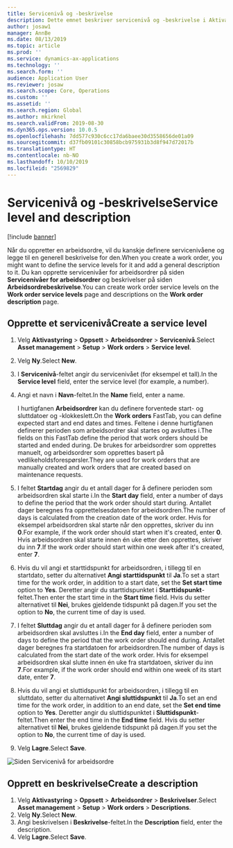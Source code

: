 ```yaml
---
title: Servicenivå og -beskrivelse
description: Dette emnet beskriver servicenivå og -beskrivelse i Aktivastyring.
author: josaw1
manager: AnnBe
ms.date: 08/13/2019
ms.topic: article
ms.prod: ''
ms.service: dynamics-ax-applications
ms.technology: ''
ms.search.form: ''
audience: Application User
ms.reviewer: josaw
ms.search.scope: Core, Operations
ms.custom: ''
ms.assetid: ''
ms.search.region: Global
ms.author: mkirknel
ms.search.validFrom: 2019-08-30
ms.dyn365.ops.version: 10.0.5
ms.openlocfilehash: 7dd577c930c6cc17da6baee30d3558656de01a09
ms.sourcegitcommit: d37fb09101c30858bcb975931b3d8f947d72017b
ms.translationtype: HT
ms.contentlocale: nb-NO
ms.lasthandoff: 10/10/2019
ms.locfileid: "2569829"
---
```

# <a name="service-level-and-description"></a><span data-ttu-id="d8d7f-103">Servicenivå og -beskrivelse</span><span class="sxs-lookup"><span data-stu-id="d8d7f-103">Service level and description</span></span>

[!include [banner](../../includes/banner.md)]

 

<span data-ttu-id="d8d7f-104">Når du oppretter en arbeidsordre, vil du kanskje definere servicenivåene og legge til en generell beskrivelse for den.</span><span class="sxs-lookup"><span data-stu-id="d8d7f-104">When you create a work order, you might want to define the service levels for it and add a general description to it.</span></span> <span data-ttu-id="d8d7f-105">Du kan opprette servicenivåer for arbeidsordrer på siden **Servicenivåer for arbeidsordrer** og beskrivelser på siden **Arbeidsordrebeskrivelse**.</span><span class="sxs-lookup"><span data-stu-id="d8d7f-105">You can create work order service levels on the **Work order service levels** page and descriptions on the **Work order description** page.</span></span>

## <a name="create-a-service-level"></a><span data-ttu-id="d8d7f-106">Opprette et servicenivå</span><span class="sxs-lookup"><span data-stu-id="d8d7f-106">Create a service level</span></span>

1. <span data-ttu-id="d8d7f-107">Velg **Aktivastyring** \> **Oppsett** \> **Arbeidsordrer** \> **Servicenivå**.</span><span class="sxs-lookup"><span data-stu-id="d8d7f-107">Select **Asset management** \> **Setup** \> **Work orders** \> **Service level**.</span></span>
2. <span data-ttu-id="d8d7f-108">Velg **Ny**.</span><span class="sxs-lookup"><span data-stu-id="d8d7f-108">Select **New**.</span></span>
3. <span data-ttu-id="d8d7f-109">I **Servicenivå**-feltet angir du servicenivået (for eksempel et tall).</span><span class="sxs-lookup"><span data-stu-id="d8d7f-109">In the **Service level** field, enter the service level (for example, a number).</span></span>
4. <span data-ttu-id="d8d7f-110">Angi et navn i **Navn**-feltet.</span><span class="sxs-lookup"><span data-stu-id="d8d7f-110">In the **Name** field, enter a name.</span></span>

    <span data-ttu-id="d8d7f-111">I hurtigfanen **Arbeidsordrer** kan du definere forventede start- og sluttdatoer og -klokkeslett.</span><span class="sxs-lookup"><span data-stu-id="d8d7f-111">On the **Work orders** FastTab, you can define expected start and end dates and times.</span></span> <span data-ttu-id="d8d7f-112">Feltene i denne hurtigfanen definerer perioden som arbeidsordrer skal startes og avsluttes i.</span><span class="sxs-lookup"><span data-stu-id="d8d7f-112">The fields on this FastTab define the period that work orders should be started and ended during.</span></span> <span data-ttu-id="d8d7f-113">De brukes for arbeidsordrer som opprettes manuelt, og arbeidsordrer som opprettes basert på vedlikeholdsforespørsler.</span><span class="sxs-lookup"><span data-stu-id="d8d7f-113">They are used for work orders that are manually created and work orders that are created based on maintenance requests.</span></span> 

5. <span data-ttu-id="d8d7f-114">I feltet **Startdag** angir du et antall dager for å definere perioden som arbeidsordren skal starte i.</span><span class="sxs-lookup"><span data-stu-id="d8d7f-114">In the **Start day** field, enter a number of days to define the period that the work order should start during.</span></span> <span data-ttu-id="d8d7f-115">Antallet dager beregnes fra opprettelsesdatoen for arbeidsordren.</span><span class="sxs-lookup"><span data-stu-id="d8d7f-115">The number of days is calculated from the creation date of the work order.</span></span> <span data-ttu-id="d8d7f-116">Hvis for eksempel arbeidsordren skal starte når den opprettes, skriver du inn **0**.</span><span class="sxs-lookup"><span data-stu-id="d8d7f-116">For example, if the work order should start when it's created, enter **0**.</span></span> <span data-ttu-id="d8d7f-117">Hvis arbeidsordren skal starte innen én uke etter den opprettes, skriver du inn **7**.</span><span class="sxs-lookup"><span data-stu-id="d8d7f-117">If the work order should start within one week after it's created, enter **7**.</span></span>
6. <span data-ttu-id="d8d7f-118">Hvis du vil angi et starttidspunkt for arbeidsordren, i tillegg til en startdato, setter du alternativet **Angi starttidspunkt** til **Ja**.</span><span class="sxs-lookup"><span data-stu-id="d8d7f-118">To set a start time for the work order, in addition to a start date, set the **Set start time** option to **Yes**.</span></span> <span data-ttu-id="d8d7f-119">Deretter angir du starttidspunktet i **Starttidspunkt**-feltet.</span><span class="sxs-lookup"><span data-stu-id="d8d7f-119">Then enter the start time in the **Start time** field.</span></span> <span data-ttu-id="d8d7f-120">Hvis du setter alternativet til **Nei**, brukes gjeldende tidspunkt på dagen.</span><span class="sxs-lookup"><span data-stu-id="d8d7f-120">If you set the option to **No**, the current time of day is used.</span></span>
7. <span data-ttu-id="d8d7f-121">I feltet **Sluttdag** angir du et antall dager for å definere perioden som arbeidsordren skal avsluttes i.</span><span class="sxs-lookup"><span data-stu-id="d8d7f-121">In the **End day** field, enter a number of days to define the period that the work order should end during.</span></span> <span data-ttu-id="d8d7f-122">Antallet dager beregnes fra startdatoen for arbeidsordren.</span><span class="sxs-lookup"><span data-stu-id="d8d7f-122">The number of days is calculated from the start date of the work order.</span></span> <span data-ttu-id="d8d7f-123">Hvis for eksempel arbeidsordren skal slutte innen én uke fra startdatoen, skriver du inn **7**.</span><span class="sxs-lookup"><span data-stu-id="d8d7f-123">For example, if the work order should end within one week of its start date, enter **7**.</span></span>
8. <span data-ttu-id="d8d7f-124">Hvis du vil angi et sluttidspunkt for arbeidsordren, i tillegg til en sluttdato, setter du alternativet **Angi sluttidspunkt** til **Ja**.</span><span class="sxs-lookup"><span data-stu-id="d8d7f-124">To set an end time for the work order, in addition to an end date, set the **Set end time** option to **Yes**.</span></span> <span data-ttu-id="d8d7f-125">Deretter angir du sluttidspunktet i **Sluttidspunkt**-feltet.</span><span class="sxs-lookup"><span data-stu-id="d8d7f-125">Then enter the end time in the **End time** field.</span></span> <span data-ttu-id="d8d7f-126">Hvis du setter alternativet til **Nei**, brukes gjeldende tidspunkt på dagen.</span><span class="sxs-lookup"><span data-stu-id="d8d7f-126">If you set the option to **No**, the current time of day is used.</span></span>
9. <span data-ttu-id="d8d7f-127">Velg **Lagre**.</span><span class="sxs-lookup"><span data-stu-id="d8d7f-127">Select **Save**.</span></span>

![Siden Servicenivå for arbeidsordre](media/19-setup-for-work-orders.png)

## <a name="create-a-description"></a><span data-ttu-id="d8d7f-129">Opprett en beskrivelse</span><span class="sxs-lookup"><span data-stu-id="d8d7f-129">Create a description</span></span>

1. <span data-ttu-id="d8d7f-130">Velg **Aktivastyring** \> **Oppsett** \> **Arbeidsordrer** \> **Beskrivelser**.</span><span class="sxs-lookup"><span data-stu-id="d8d7f-130">Select **Asset management** \> **Setup** \> **Work orders** \> **Descriptions**.</span></span>
2. <span data-ttu-id="d8d7f-131">Velg **Ny**.</span><span class="sxs-lookup"><span data-stu-id="d8d7f-131">Select **New**.</span></span>
3. <span data-ttu-id="d8d7f-132">Angi beskrivelsen i **Beskrivelse**-feltet.</span><span class="sxs-lookup"><span data-stu-id="d8d7f-132">In the **Description** field, enter the description.</span></span>
4. <span data-ttu-id="d8d7f-133">Velg **Lagre**.</span><span class="sxs-lookup"><span data-stu-id="d8d7f-133">Select **Save**.</span></span>
